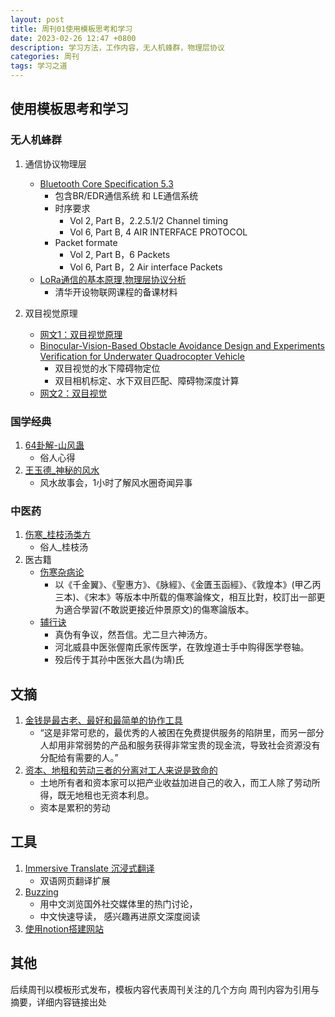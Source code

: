 ```yaml
---
layout: post
title: 周刊01使用模板思考和学习
date: 2023-02-26 12:47 +0800
description: 学习方法，工作内容，无人机蜂群，物理层协议
categories: 周刊
tags: 学习之道
---
```


## 使用模板思考和学习

### 无人机蜂群

1. 通信协议物理层

   - [Bluetooth Core Specification 5.3](https://www.bluetooth.com/specifications/specs/core-specification-5-3/)
     - 包含BR/EDR通信系统 和 LE通信系统
     - 时序要求
       - Vol 2, Part B，2.2.5.1/2 Channel timing
       - Vol 6, Part B, 4 AIR INTERFACE PROTOCOL
     - Packet formate
       - Vol 2, Part B，6 Packets
       - Vol 6, Part B，2 Air interface Packets
   - [LoRa通信的基本原理,物理层协议分析](https://iot-book.github.io/9_LoRa/S2_LoRa%E9%80%9A%E4%BF%A1%E5%AE%9E%E9%AA%8C/)
     - 清华开设物联网课程的备课材料
2. 双目视觉原理
   - [网文1：双目视觉原理](https://cloud.tencent.com/developer/article/1824593)
   - [Binocular-Vision-Based Obstacle Avoidance Design and Experiments Verification for Underwater Quadrocopter Vehicle](https://www.mdpi.com/2077-1312/10/8/1050)
     - 双目视觉的水下障碍物定位
     - 双目相机标定、水下双目匹配、障碍物深度计算
   - [网文2：双目视觉](https://juejin.cn/search?query=%E5%8F%8C%E7%9B%AE%E8%A7%86%E8%A7%89&type=0)

### 国学经典

1. [64卦解-山风蛊](a)
   - 俗人心得
2. [王玉德_神秘的风水](https://book.douban.com/subject/1144074/)
   - 风水故事会，1小时了解风水圈奇闻异事

### 中医药

1. [伤寒_桂枝汤类方](https://www.jingfangpai.cn/p/10092164/)
   - 俗人_桂枝汤
2. 医古籍
   - [伤寒杂病论](https://github.com/1165521802/ShangHanLun)
     - 以《千金翼》、《聖惠方》、《脉經》、《金匱玉函經》、《敦煌本》(甲乙丙三本)、《宋本》等版本中所载的傷寒論條文，相互比對，校訂出一部更为適合學習(不敢説更接近仲景原文)的傷寒論版本。
   - [辅行诀](https://www.gmzyjc.com/read/fxj/fxjfu-01.html)
     - 真伪有争议，然吾信。尤二旦六神汤方。
     - 河北威县中医张偓南氏家传医学，在敦煌道士手中购得医学卷轴。
     - 殁后传于其孙中医张大昌(为靖)氏

## 文摘

1. [金钱是最古老、最好和最简单的协作工具](https://para.bearblog.dev/m/)
   - “这是非常可悲的，最优秀的人被困在免费提供服务的陷阱里，而另一部分人却用非常弱势的产品和服务获得非常宝贵的现金流，导致社会资源没有分配给有需要的人。”
2. [资本、地租和劳动三者的分离对工人来说是致命的](https://www.marxists.org/chinese/marx/marxist.org-chinese-marx-1844.htm)
   - 土地所有者和资本家可以把产业收益加进自己的收入，而工人除了劳动所得，既无地租也无资本利息。
   - 资本是累积的劳动

## 工具

1. [Immersive Translate 沉浸式翻译](https://github.com/immersive-translate/immersive-translate/)
   - 双语网页翻译扩展
2. [Buzzing](https://www.buzzing.cc)
   - 用中文浏览国外社交媒体里的热门讨论，
   - 中文快速导读， 感兴趣再进原文深度阅读
3. [使用notion搭建网站](https://www.o-id.cc/)

## 其他

后续周刊以模板形式发布，模板内容代表周刊关注的几个方向
周刊内容为引用与摘要，详细内容链接出处
